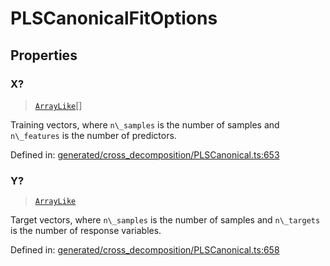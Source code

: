 # PLSCanonicalFitOptions

## Properties

### X?

> [`ArrayLike`](../types/ArrayLike.md)[]

Training vectors, where `n\_samples` is the number of samples and `n\_features` is the number of predictors.

Defined in:  [generated/cross\_decomposition/PLSCanonical.ts:653](https://github.com/transitive-bullshit/scikit-learn-ts/blob/92ab806/packages/sklearn/src/generated/cross_decomposition/PLSCanonical.ts#L653)

### Y?

> [`ArrayLike`](../types/ArrayLike.md)

Target vectors, where `n\_samples` is the number of samples and `n\_targets` is the number of response variables.

Defined in:  [generated/cross\_decomposition/PLSCanonical.ts:658](https://github.com/transitive-bullshit/scikit-learn-ts/blob/92ab806/packages/sklearn/src/generated/cross_decomposition/PLSCanonical.ts#L658)
